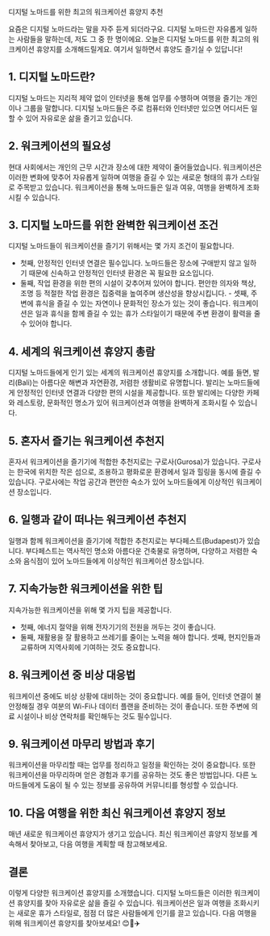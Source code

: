디지털 노마드를 위한 최고의 워크케이션 휴양지 추천

요즘은 디지털 노마드라는 말을 자주 듣게 되더라구요. 디지털 노마드란 자유롭게 일하는 사람들을 말하는데, 저도 그 중 한 명이에요. 오늘은 디지털 노마드를 위한 최고의 워크케이션 휴양지를 소개해드릴게요. 여기서 일하면서 휴양도 즐기실 수 있답니다!

## 1. 디지털 노마드란?

디지털 노마드는 지리적 제약 없이 인터넷을 통해 업무를 수행하며 여행을 즐기는 개인이나 그룹을 말합니다. 디지털 노마드들은 주로 컴퓨터와 인터넷만 있으면 어디서든 일할 수 있어 자유로운 삶을 즐기고 있습니다.

## 2. 워크케이션의 필요성

현대 사회에서는 개인의 근무 시간과 장소에 대한 제약이 줄어들었습니다. 워크케이션은 이러한 변화에 맞추어 자유롭게 일하며 여행을 즐길 수 있는 새로운 형태의 휴가 스타일로 주목받고 있습니다. 워크케이션을 통해 노마드들은 일과 여유, 여행을 완벽하게 조화시킬 수 있습니다.

## 3. 디지털 노마드를 위한 완벽한 워크케이션 조건

디지털 노마드들이 워크케이션을 즐기기 위해서는 몇 가지 조건이 필요합니다.

- 첫째, 안정적인 인터넷 연결은 필수입니다. 노마드들은 장소에 구애받지 않고 일하기 때문에 신속하고 안정적인 인터넷 환경은 꼭 필요한 요소입니다.
- 둘째, 작업 환경을 위한 편의 시설이 갖추어져 있어야 합니다. 편안한 의자와 책상, 조명 등 적절한 작업 환경은 집중력을 높여주며 생산성을 향상시킵니다. - 셋째, 주변에 휴식을 즐길 수 있는 자연이나 문화적인 장소가 있는 것이 좋습니다. 워크케이션은 일과 휴식을 함께 즐길 수 있는 휴가 스타일이기 때문에 주변 환경이 활력을 줄 수 있어야 합니다.

## 4. 세계의 워크케이션 휴양지 총람

디지털 노마드들에게 인기 있는 세계의 워크케이션 휴양지를 소개합니다. 예를 들면, 발리(Bali)는 아름다운 해변과 자연환경, 저렴한 생활비로 유명합니다. 발리는 노마드들에게 안정적인 인터넷 연결과 다양한 편의 시설을 제공합니다. 또한 발리에는 다양한 카페와 레스토랑, 문화적인 명소가 있어 워크케이션과 여행을 완벽하게 조화시킬 수 있습니다.

## 5. 혼자서 즐기는 워크케이션 추천지

혼자서 워크케이션을 즐기기에 적합한 추천지로는 구로사(Gurosa)가 있습니다. 구로사는 한국에 위치한 작은 섬으로, 조용하고 평화로운 환경에서 일과 힐링을 동시에 즐길 수 있습니다. 구로사에는 작업 공간과 편안한 숙소가 있어 노마드들에게 이상적인 워크케이션 장소입니다.

## 6. 일행과 같이 떠나는 워크케이션 추천지

일행과 함께 워크케이션을 즐기기에 적합한 추천지로는 부다페스트(Budapest)가 있습니다. 부다페스트는 역사적인 명소와 아름다운 건축물로 유명하며, 다양하고 저렴한 숙소와 음식점이 있어 노마드들에게 이상적인 워크케이션 장소입니다.

## 7. 지속가능한 워크케이션을 위한 팁

지속가능한 워크케이션을 위해 몇 가지 팁을 제공합니다.

- 첫째, 에너지 절약을 위해 전자기기의 전원을 꺼두는 것이 좋습니다.
- 둘째, 재활용을 잘 활용하고 쓰레기를 줄이는 노력을 해야 합니다. 셋째, 현지인들과 교류하며 지역사회에 기여하는 것도 중요합니다.

## 8. 워크케이션 중 비상 대응법

워크케이션 중에도 비상 상황에 대비하는 것이 중요합니다. 예를 들어, 인터넷 연결이 불안정해질 경우 여분의 Wi-Fi나 데이터 플랜을 준비하는 것이 좋습니다. 또한 주변에 의료 시설이나 비상 연락처를 확인해두는 것도 필수입니다.

## 9. 워크케이션 마무리 방법과 후기

워크케이션을 마무리할 때는 업무를 정리하고 일정을 확인하는 것이 중요합니다. 또한 워크케이션을 마무리하며 얻은 경험과 후기를 공유하는 것도 좋은 방법입니다. 다른 노마드들에게 도움이 될 수 있는 정보를 공유하여 커뮤니티를 형성할 수 있습니다.

## 10. 다음 여행을 위한 최신 워크케이션 휴양지 정보

매년 새로운 워크케이션 휴양지가 생기고 있습니다. 최신 워크케이션 휴양지 정보를 계속해서 찾아보고, 다음 여행을 계획할 때 참고해보세요.

## 결론

이렇게 다양한 워크케이션 휴양지를 소개했습니다. 디지털 노마드들은 이러한 워크케이션 휴양지를 찾아 자유로운 삶을 즐길 수 있습니다. 워크케이션은 일과 여행을 조화시키는 새로운 휴가 스타일로, 점점 더 많은 사람들에게 인기를 끌고 있습니다. 다음 여행을 위해 워크케이션 휴양지를 찾아보세요! 😊🌴✈️
